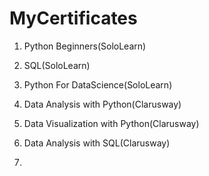 # MyCertificates

1. Python Beginners(SoloLearn)

2. SQL(SoloLearn)

3. Python For DataScience(SoloLearn)

4. Data Analysis with Python(Clarusway)

5. Data Visualization with Python(Clarusway)

6. Data Analysis with SQL(Clarusway)

7. 
